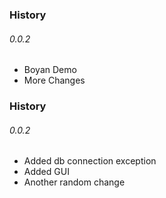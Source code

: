 ### History
###### 0.0.2

* Boyan Demo
* More Changes
### History
###### 0.0.2

* Added db connection exception
* Added GUI
* Another random change
